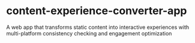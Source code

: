 # content-experience-converter-app
A web app that transforms static content into interactive experiences with multi-platform consistency checking and engagement optimization
